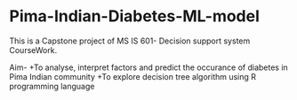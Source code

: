 # Pima-Indian-Diabetes-ML-model
This is a Capstone project of MS IS 601- Decision support system CourseWork.

Aim- 
     +To analyse, interpret factors and predict the occurance of diabetes in Pima Indian community
     +To explore decision tree algorithm using R programming language
     
     
